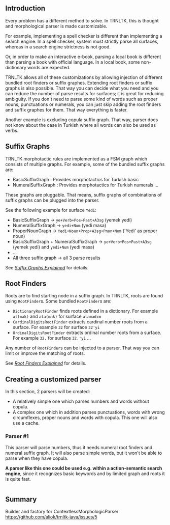 ## Introduction ##

Every problem has a different method to solve. In TRNLTK, this is thought and morphological parser is made customizable.

For example, implementing a spell checker is different than implementing a search engine. In a spell checker, system
must strictly parse all surfaces, whereas in a search engine strictness is not good.

Or, in order to make an interactive e-book, parsing a local book is different than parsing a book with official language.
In a local book, some non-dictionary words are expected.

TRNLTK allows all of these customizations by allowing injection of different bundled root finders or suffix graphes.
Extending root finders or suffix graphs is also possible. That way you can decide what you need and you can reduce
the number of parse results for surfaces; it is great for reducing ambiguity. If you don't need to parse some kind of words
such as proper nouns, punctuations or numerals, you can just skip adding the root finders and suffix graphes for them. That
way everything is faster.

Another example is excluding copula suffix graph. That way, parser does not know about the case in Turkish where
all words can also be used as verbs.

## Suffix Graphs ##
TRNLTK morphotactic rules are implemented as a FSM graph which consists of multiple graphs.
For example, some of the bundled suffix graphs are:
* BasicSuffixGraph : Provides morphotactics for Turkish basic
* NumeralSuffixGraph : Provides morphotactics for Turkish numerals
...

These graphs are pluggable. That means, suffix graphs of combinations of suffix graphs can be plugged into the parser.

See the following example for surface `Yedi`:
* BasicSuffixGraph -> `ye+Verb+Pos+Past+A3sg` (yemek yedi)
* NumeralSuffixGraph -> `yedi+Num` (yedi masa)
* ProperNounGraph -> `Yedi+Noun+Prop+A3sg+Pnon+Nom` ('Yedi' as proper noun)
* BasicSuffixGraph + NumeralSuffixGraph -> `ye+Verb+Pos+Past+A3sg` (yemek yedi) and `yedi+Num` (yedi masa)
* ...
* All three suffix graph -> all 3 parse results


See *[Suffix Graphs Explained](suffix_graphs_explained.md)* for details.

## Root Finders ##

Roots are to find starting node in a suffix graph. In TRNLTK, roots are found using `RootFinder`s.
Some bundled `RootFinder`s are:
* `DictionaryRootFinder` finds roots defined in a dictionary. For example `at(mak)` and `ata(mak)` for surface `atamadım`
* `CardinalDigitsRootFinder` extracts cardinal number roots from a surface. For example `32` for surface `32'yi`
* `OrdinalDigitsRootFinder` extracts ordinal number roots from a surface. For example `32.` for surface `32.'yi`
...

Any number of `RootFinder`s can be injected to a parser. That way you can limit or improve the matching of roots.

See *[Root Finders Explained](root_finders_explained.md)* for details.


## Creating a customized parser ##

In this section, 2 parsers will be created:
* A relatively simple one which parses numbers and words without copula.
* A complex one which in addition parses punctuations, words with wrong circumflexes, proper nouns and words with copula.
This one will also use a cache.

### Parser #1 ###
This parser will parse numbers, thus it needs numeral root finders and numeral suffix graph.
It will also parse simple words, but it won't be able to parse when they have copula.

**A parser like this one could be used e.g. within a action-semantic search engine**, since it recognizes basic keywords
and by limited graph and roots it is quite fast.

```java
```


## Summary ##
Builder and factory for ContextlessMorphologicParser
https://github.com/aliok/trnltk-java/issues/5